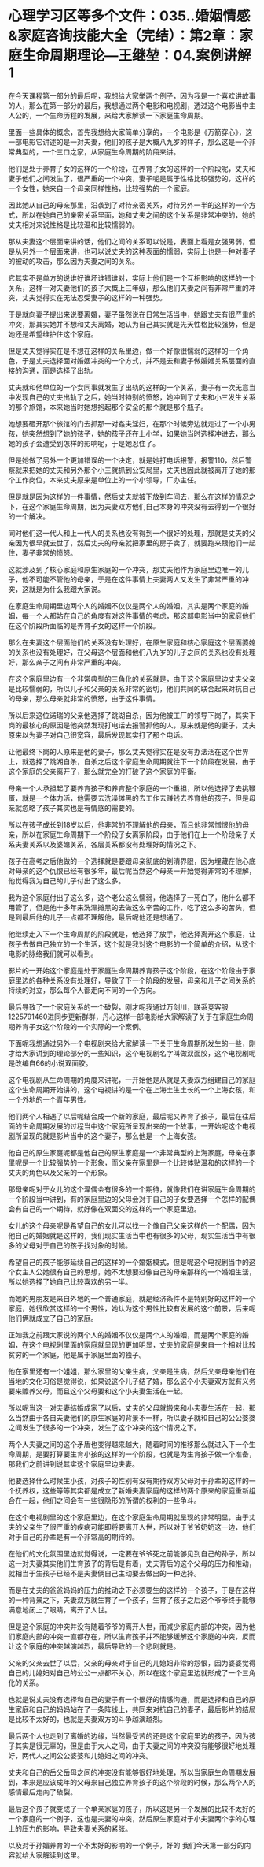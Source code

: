 # 心理学习区等多个文件：035..婚姻情感&家庭咨询技能大全（完结）：第2章：家庭生命周期理论—王继堃：04.案例讲解1

在今天课程第一部分的最后呢，我想给大家举两个例子，因为我是一个喜欢讲故事的人，那么在第一部分的最后，我想通过两个电影和电视剧，透过这个电影当中主人公的，一个生命历程的发展，来给大家解读一下家庭生命周期。

里面一些具体的概念，首先我想给大家简单分享的，一个电影是《万箭穿心》，这一部电影它讲述的是一对夫妻，他们的孩子是大概八九岁的样子，那么这是一个非常典型的，一个三口之家，从家庭生命周期的阶段来讲。

他们是处于养育子女的这样的一个阶段，在养育子女的这样的一个阶段呢，丈夫和妻子他们之间发生了，很严重的一个冲突，妻子呢是属于性格比较强势的，这样的一个女性，她来自一个母亲同样性格，比较强势的一个家庭。

因此她从自己的母亲那里，沿袭到了对待亲密关系，对待另外一半的这样的一个方式，所以在她自己的亲密关系里面，她和丈夫之间的这个关系是非常冲突的，她的丈夫相对来说性格是比较温和比较懦弱的。

那从夫妻这个层面来讲的话，他们之间的关系可以说是，表面上看是女强男弱，但是从另外一个层面来讲，也可以说丈夫的这种表面的懦弱，实际上也是一种对妻子的被动的攻击，那么因为夫妻之间的关系。

它其实不是单方的说谁好谁坏谁错谁对，实际上他们是一个互相影响的这样的一个关系，这样一对夫妻他们的孩子大概上三年级，那么他们夫妻之间有非常严重的冲突，丈夫觉得实在无法忍受妻子的这样的一种强势。

于是就向妻子提出来说要离婚，妻子虽然说在日常生活当中，她跟丈夫有很严重的冲突，那其实她并不想和丈夫离婚，她认为自己其实就是先天性格比较强势，但是她还是希望维护住这个家庭。

但是丈夫觉得实在是不想在这样的关系里边，做一个好像很懦弱的这样的一个角色，于是丈夫选择面对婚姻冲突的一个方式，并不是去和妻子做婚姻关系层面的直接的沟通，而是选择了出轨。

丈夫就和他单位的一个女同事就发生了出轨的这样的一个关系，妻子有一次无意当中发现自己的丈夫出轨了之后，她当时特别的愤怒，她冲到了丈夫和小三发生关系的那个旅馆，本来她当时她想抱起那个安全的那个就是那个瓶子。

她想要砸开那个旅馆的门去抓那一对姦夫淫妇，在那个时候旁边就走过了一个小男孩，她突然想到了她的孩子，她的孩子还在上小学，如果她当时选择冲进去，那么她的孩子会遭受到怎样的影响呢，于是她忍住了。

但是她做了另外一个更加错误的一个决定，就是她打电话报警，报警110，然后警察就来把她的丈夫和另外那个小三就抓到公安局里，丈夫也因此就被离开了她的那个工作岗位，本来丈夫原来是单位上的一个小领导，厂办主任。

但是就是因为这样的一件事情，然后丈夫就被下放到车间去，那么在这样的情况之下，在这个家庭生命周期，因为夫妻双方他们自己本身的冲突没有去得到一个很好的一个解决。

同时他们这一代人和上一代人的关系也没有得到一个很好的处理，那就是丈夫的父亲因为很早就去世了，然后丈夫的母亲就把家里的房子卖了，就要跑来跟他们一起住，妻子非常的愤怒。

这就涉及到了核心家庭和原生家庭的一个冲突，那丈夫他作为家庭里边唯一的儿子，他不可能不管他的母亲，于是在这件事情上夫妻两人又发生了非常严重的冲突，这就是为什么我跟大家说。

在家庭生命周期里边两个人的婚姻不仅仅是两个人的婚姻，其实是两个家庭的婚姻，每一个人都站在自己的角度有对这件事情的考虑，那这部电影当中的家庭他们在这个阶段所面临的是养育子女的这样一个阶段。

那么在夫妻这个层面他们的关系没有处理好，在原生家庭和核心家庭这个层面婆媳的关系也没有处理好，在父母这个层面和他们八九岁的儿子之间的关系也没有处理好，那么亲子之间有非常严重的冲突。

在这个家庭里边有一个非常典型的三角化的关系就是，由于这个家庭里边丈夫父亲是比较懦弱的，所以儿子和父亲的关系非常的密切，他们共同的联合起来对抗自己的母亲，那么母亲就非常的愤怒，由于这件事情。

所以后来这位诺瑞的父亲他选择了跳湖自杀，因为他被工厂的领导下岗了，其实下岗的最核心的原因是他突然发现打电话去报警抓他的人，原来就是他的妻子，丈夫原来以为妻子对自己很宽容，最后发现其实打了那个电话。

让他最终下岗的人原来是他的妻子，那么丈夫觉得实在是没有办法活在这个世界上，就选择了跳湖自杀，自杀之后这个家庭生命周期就往下一个阶段在发展，由于这个家庭的父亲离开了，那么就完全的打破了这个家庭的平衡。

母亲一个人承担起了要养育孩子和养育整个家庭的一个重担，所以他选择了去挑鞭蛋，就是一个体力活，他需要去洗澡摊黑的去工作去赚钱去养育他的孩子，但是母亲就忽略了孩子其实也是有情感的需要的。

所以在孩子成长到18岁以后，他非常的不理解他的母亲，而且他非常憎恨他的母亲，所以在家庭生命周期下一个阶段子女离家阶段，由于他们在上一个阶段亲子关系夫妻关系以及婆媳关系，各层关系都没有处理好的情况之下。

孩子在高考之后他做的一个选择就是要跟母亲彻底的划清界限，因为埋藏在他心底对母亲的这个仇恨已经有很多年，最后呢当然这个母亲一开始觉得非常的不理解，他觉得我为自己的儿子付出了这么多。

我为这个家庭付出了这么多，这个老公这么懦弱，他选择了一死白了，他什么都不用管了，但是他十多年来洗澡摊黑的去做这么辛苦的工作，吃了这么多的苦头，但是到最后他的儿子一点都不理解他，最后呢他还是想通了。

他继续走入下一个生命周期的阶段就是，他选择了放手，他选择离开这个家庭，让孩子去做自己独立的一个生活，这个就是我对这个电影的一个简单的介绍，从这个电影的脉络我们就可以看到。

影片的一开始这个家庭是处于家庭生命周期养育孩子这个阶段，在这个阶段由于家庭里边的各种关系没有处理好，导致了下一个阶段的发展，母亲和儿子之间关系的持续的对立，那么每个人都走向不同的一个方向。

最后导致了一个家庭关系的一个破裂，刚才呢我通过万剑川，联系竞客服1225791460进同步更新群群，丹心这样一部电影给大家解读了关于在家庭生命周期养育子女这个阶段的一个实际的一个案例。

下面呢我想通过另外一个电视剧来给大家解读一下关于生命周期所发生的一些，刚才给大家讲到的理论部分的一些知识，这个电视剧名字叫做双面胶，这个电视剧呢是改编自66的小说双面胶。

这个电视剧从生命周期的角度来讲呢，一开始他是从就是夫妻双方组建自己的家庭这个生命周期开始讲的，这个电视讲的是一个在上海土生土长的一个上海女孩，和一个外地的一个青年男性。

他们两个人相遇了以后呢结合成一个新的家庭，最后呢又养育了孩子，最后在往后面的生命周期发展的过程当中这个家庭所呈现出来的一个故事，一开始呢这个电视剧所呈现的就是影片当中的这个妻子，那么他是一个上海女孩。

他自己的原生家庭呢都是他自己的原生家庭是一个非常典型的上海家庭，母亲在家里呢是一个比较强势的一个形象，而父亲在家里是一个比较体贴温和的这样的一个丈夫的角色以及父亲的一个形象。

那母亲呢对于女儿的这个泽偶会有很多的一个期待，就像我们在讲家庭生命周期的一个阶段当中讲到，有的家庭里边的父母会对于自己的子女要选择一个怎样的配偶会有自己的一个期待，就好像在双面交的这样的一个家庭里边。

女儿的这个母亲呢是希望自己的女儿可以找一个像自己父亲这样的一个配偶，因为他自己的婚姻就是这样的，我们现实生活当中也有很多的父母，现实生活当中有很多的父母对于自己的孩子找对象的时候。

希望自己的孩子能够延续自己的这样的一个婚姻模式，但是呢这个电视剧当中的这个女主人公她很有自己的思想，她不太想要过像自己的母亲那样的一个婚姻生活，所以她选择了她自己比较喜欢的另一半。

而她的男朋友是来自外地的一个普通家庭，就是经济条件不是特别好的这样的一个家庭，她很欣赏这样的一个男性，她认为这个男性比较有发展的这个前景，后来呢他们俩就成立了自己的家庭。

正如我之前跟大家说的两个人的婚姻不仅仅是两个人的婚姻，而是两个家庭的婚姻，在这个电视剧里面的家庭就呈现的更加明显，丈夫的家庭是来自一个相对比较贫穷的一个家庭，他是属于家庭里面的独子。

他在家里还有一个姐姐，那么家里的父亲生病，父亲是生病，然后父亲母亲他们在当地的文化习俗是觉得说，如果说这个儿子结了婚，那么这个小夫妻双方就有义务要来赡养父母，而且这个父母要和这个小夫妻生活在一起。

所以呢当这一对夫妻结婚成家了以后，丈夫的父母就搬来和小夫妻生活在一起，那么当然由于各自夫妻他们的原生家庭的背景不一样，所以妻子就和自己的公公婆婆之间发生了很多的一个冲突，发生了这个冲突的这个情况之下。

两个人夫妻之间的这个矛盾也变得越来越大，随着时间的推移那么就进入下一个生命周期，是要打算要生育小孩的这样的一个阶段，也就是为生育孩子做一个准备，那我们之前讲到说其实这个家庭里边夫妻。

他要选择什么时候生小孩，对孩子的性别有没有期待双方父母对于孙辈的这样的一个抚养权，这些等等其实都是成立了新婚夫妻家庭的这样的两个原来的家庭重新组合在一起，他们之间会有一些很隐形的所谓的权利的一些争斗。

在这个电视剧里的这个家庭里边，在这个家庭生命周期就呈现的非常明显，由于丈夫的父亲生了很严重的疾病可能即将要离开人世，所以对于爷爷奶奶这一边，他们对于自己的孙辈是有一个非常高的期待的。

在他们的文化氛围里边就觉得说，一定要在爷爷死之前能够见到自己的孙子，所以这一对夫妻其实他们生育孩子的背后是有着，丈夫背后的这个父母的压力和推动，就相当于生孩子已经不是夫妻俩自己主动要去做出的一种选择。

而是在丈夫的爸爸妈妈的压力的推动之下必须要生的这样的一个孩子，于是在这样的一种背景之下，夫妻双方就生育了一个孩子，生育了孩子之后这个爷爷终于能够满意地闭上了眼睛，离开了人世。

但是这个家庭的冲突并没有随着爷爷的离开人世，而减少家庭内部的冲突，因为他们家庭内部的冲突一直都存在，所以生育孩子并不能够缓解这个家庭的冲突，反而让这个家庭的冲突越演越烈，最后导致的一个悲剧就是。

父亲的父亲去世了以后，父亲的母亲对于自己的儿媳妇非常的怨恨，因为婆婆觉得自己的儿媳妇对自己的公公一点都不关心，所以在这个家庭里边就形成了一个三角化的关系。

也就是说丈夫没有选择和自己的妻子有一个很好的情感沟通，而是选择和自己的原生家庭和自己的妈妈站在了一条阵线上，共同来对抗自己的妻子，最后影片的结局是比较不太好的，也就是夫妻双方的斗争越演越烈。

最后两个人也走到了离婚的边缘，当然最受苦的还是这个家庭里边的孩子，因为孩子其实是很无辜的，但是由于大人之间，由于夫妻之间的冲突没有能够很好地处理好，两代人之间公公婆婆和儿媳妇之间的冲突。

丈夫和自己的岳父岳母之间的冲突没有能够很好地处理，所以当家庭生命周期发展到，本来是应该成年的父母来自己独立养育孩子的这个阶段的时候，那么两个人的感情最后走向了破裂。

最后这个孩子就变成了一个单亲家庭的孩子，所以这是另一个发展的比较不太好的一个家庭的一个例子，这也是夫妻的冲突，然后原生家庭对于小夫妻两个字的心理上的压力的影响，导致夫妻关系的紧张。

以及对于孙媚养育的一个不太好的影响的一个例子，好的 我们今天第一部分的内容就给大家解读到这里。